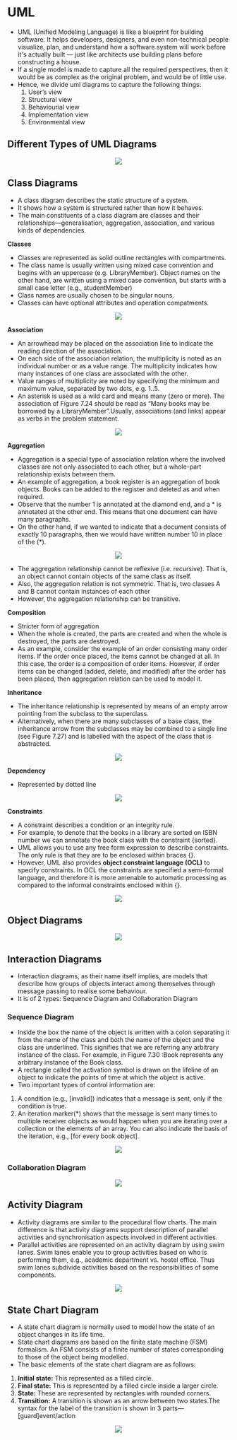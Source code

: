 # UML
- UML (Unified Modeling Language) is like a blueprint for building software. It helps developers, designers, and even non-technical people visualize, plan, and understand how a software system will work before it's actually built — just like architects use building plans before constructing a house.
- If a single model is made to capture all the required perspectives, then it would be as
complex as the original problem, and would be of little use.
- Hence, we divide uml diagrams to capture the following things:
    1. User’s view
    2. Structural view
    3. Behaviourial view
    4. Implementation view
    5. Environmental view
## Different Types of UML Diagrams
<p align="center"><img src="Images/Screenshot 2025-05-05 111759.png" width="" height=""></p>

## Class Diagrams
- A class diagram describes the static structure of a system.
- It shows how a system is structured rather than how it behaves.
- The main constituents of a class diagram are classes and their  relationships—generalisation,  aggregation,  association,  and various  kinds  of  dependencies.

**Classes**
- Classes  are  represented  as  solid  outline  rectangles  with compartments.
- The class name is usually written using mixed case convention and begins with an uppercase (e.g. LibraryMember). Object names on the other hand, are written using a mixed  case  convention,  but  starts  with  a  small  case  letter  (e.g., studentMember)
- Class  names  are  usually  chosen  to  be  singular
nouns.
- Classes can have optional attributes and operation compatments.

<p align="center"><img src="Images/Screenshot 2025-05-05 113759.png" width="" height=""></p>

**Association**
- An arrowhead may be placed on the association  line  to  indicate  the  reading  direction  of  the  association. 
- On each side of the association relation, the multiplicity is noted as an individual number or as a value range. The multiplicity indicates how many instances of one class are associated with the other.
- Value ranges of multiplicity are noted by specifying the minimum and maximum value, separated by two dots, e.g. 1..5. 
- An asterisk is used as a wild card and means many (zero or more). The association of Figure 7.24 should  be  read  as  “Many  books  may  be  borrowed  by  a  LibraryMember”.Usually, associations (and links) appear as verbs in the problem statement.

<p align="center"><img src="Images/Screenshot 2025-05-05 121959.png" width="" height=""></p>

**Aggregation**
- Aggregation is a special type of association relation where the involved classes  are  not  only  associated  to  each  other,  but  a  whole-part relationship  exists  between  them.
-  An example of aggregation, a book register is an aggregation of book objects. Books can be added to the register and deleted as and when required.
-  Observe that the number 1 is annotated at the diamond end, and a * is annotated at the other end. This means that one document can have many paragraphs.
-  On the other hand, if we wanted
to indicate that a document consists of exactly 10 paragraphs, then we would
have written number 10 in place of the (*).

<p align="center"><img src="Images/Screenshot 2025-05-05 123635.png" width="" height=""></p>

- The aggregation relationship cannot be reflexive (i.e. recursive). That is, an object  cannot  contain  objects  of  the  same  class  as  itself.
- Also,  the aggregation relation is not symmetric. That is, two classes A and B cannot contain instances of each other
- However, the aggregation relationship  can be transitive. 

**Composition**
- Stricter form of aggregation
- When the whole is created, the parts are
created and when the whole is destroyed, the parts are destroyed.
- As an example, consider the example of an order consisting many order items. If the order once placed, the items cannot be changed at all. In this case, the order is a composition of order items. However, if order items can be changed (added, delete, and modified) after the order has been placed, then aggregation relation can be used to model it.

**Inheritance**
- The inheritance relationship is represented by means of an empty arrow pointing from the subclass to the superclass.
- Alternatively, when there are many subclasses of a base class, the inheritance arrow from the subclasses may be combined to a single line (see Figure 7.27) and is labelled with the aspect of the class that is abstracted.

<p align="center"><img src="Images/Screenshot 2025-05-05 124605.png" width="" height=""></p>

**Dependency**
- Represented by dotted line

<p align="center"><img src="Images/Screenshot 2025-05-05 212054.png" width="" height=""></p>

**Constraints**
- A constraint describes a condition or an integrity rule. 
- For  example,  to  denote  that  the  books  in  a library are sorted on ISBN number we can annotate the book class with the constraint {sorted}.
- UML  allows  you  to  use  any free  form  expression  to  describe
constraints.  The  only rule  is  that  they  are  to  be  enclosed  within  braces {}.
-  However,  UML  also
provides **object constraint language (OCL)** to specify constraints. In OCL the
constraints are specified a semi-formal  language,  and  therefore  it is more
amenable to automatic processing as compared to the informal constraints
enclosed within {}. 

<p align="center"><img src="Images/Screenshot 2025-05-05 125543.png" width="" height=""></p>

## Object Diagrams
<p align="center"><img src="Images/Screenshot 2025-05-05 125819.png" width="" height=""></p>

## Interaction Diagrams
- Interaction diagrams, as their name itself implies, are models that describe how groups of objects interact among themselves through message passing to realise some behaviour.
- It is of 2 types: Sequence Diagram and Collaboration Diagram

### Sequence Diagram
- Inside the box the name of the object is written with a colon separating it from the name of the class and both the name of the object and the class are underlined. This signifies that we are referring any arbitrary instance of the class. For example, in Figure 7.30 :Book represents any arbitrary instance of the Book class.
- A  rectangle  called  the activation  symbol is drawn on the lifeline of an object to indicate the points of time at which the object is active. 
- Two important types of control information
are:
1. A condition (e.g., [invalid]) indicates that a message is sent, only if the condition is true.
2. An iteration marker(*) shows that the message is sent many times to multiple receiver objects as would happen when you are iterating over a collection or the elements of an array. You can also indicate the basis of the iteration, e.g., [for every book object].

<p align="center"><img src="Images/Screenshot 2025-05-05 174833.png" width="" height=""></p>

### Collaboration Diagram
<p align="center"><img src="Images/Screenshot 2025-05-05 175352.png" width="" height=""></p>

## Activity Diagram
- Activity  diagrams  are  similar  to  the  procedural  flow  charts.  The  main difference is that activity diagrams support description of parallel activities and synchronisation aspects involved in different activities.
- Parallel activities are represented on  an  activity  diagram  by  using swim lanes. Swim lanes enable you to group activities based on who is performing them, e.g., academic department vs. hostel office. Thus swim lanes subdivide activities based on the responsibilities of some components.

<p align="center"><img src="Images/Screenshot 2025-05-05 180549.png" width="" height=""></p>

## State Chart Diagram
- A state chart diagram is normally used to model how the state of an object  changes  in  its  life  time. 
- State  chart  diagrams  are  based  on  the finite  state  machine (FSM) formalism. An FSM consists of a finite number of states corresponding to those  of  the  object  being  modelled.
- The basic elements of the state chart diagram are as follows:
1. **Initial state:** This represented as a filled circle.
2. **Final state:** This is represented by a filled circle inside a larger circle.
3. **State:** These are represented by rectangles with rounded corners.
4. **Transition:** A transition is shown as an arrow between two states.The  syntax  for  the  label  of  the  transition  is  shown  in  3  parts— [guard]event/action

<p align="center"><img src="Images/Screenshot 2025-05-05 193105.png" width="" height=""></p>